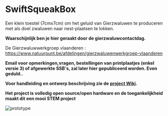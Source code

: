 # SwiftSqueakBox

Een klein toestel (7cmx7cm) om het geluid van Gierzwaluwen te produceren met als doel zwaluwen naar nest-plaatsen te lokken.

**Waarschijnlijk ben je hier geraakt door de gierzwaluwcontactdag.** 

De Gierzwaluwwerkgroep vlaanderen :
https://www.natuurpunt.be/afdelingen/gierzwaluwenwerkgroep-vlaanderen

__Email voor opmerkingen,vragen, bestellingen van printplaatjes (enkel versie 3) of afgewerkte SSB's, zal later hier gepubliceerd worden. Even geduld..__

**Voor handleiding en ontwerp beschrijving zie de [project Wiki](https://github.com/schoetec/SwiftSqueakBox/wiki).**
 
**Het project is volledig open source/open hardware en de toegankelijkheid maakt dit een mooi STEM project**  

![prototype](https://user-images.githubusercontent.com/119813734/208241390-5c42006b-d22e-4d99-bbef-7b326255b571.jpg)
